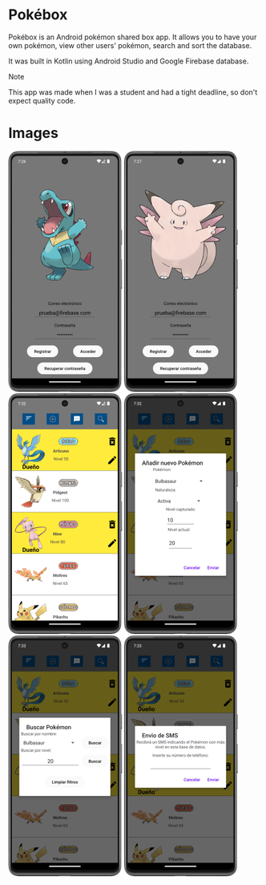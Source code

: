 # Pokébox
Pokébox is an Android pokémon shared box app. It allows you to have your own pokémon, view other users' pokémon, search and sort the database.

It was built in Kotlin using Android Studio and Google Firebase database.

> [!NOTE]  
> This app was made when I was a student and had a tight deadline, so don't expect quality code.

# Images

![image](.github/media/pokebox_01.png)
![image](.github/media/pokebox_02.png)
![image](.github/media/pokebox_03.png)
![image](.github/media/pokebox_04.png)
![image](.github/media/pokebox_05.png)
![image](.github/media/pokebox_06.png)
